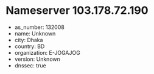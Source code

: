 # Nameserver 103.178.72.190

* as_number: 132008
* name: Unknown
* city: Dhaka
* country: BD
* organization: E-JOGAJOG
* version: Unknown
* dnssec: true
